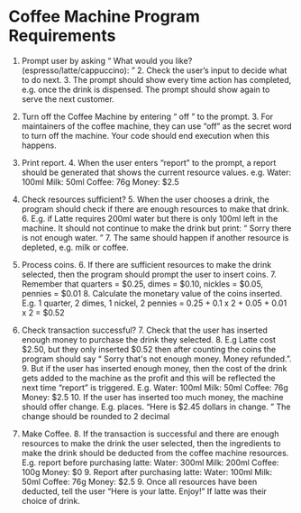 # Coffee Machine Program Requirements
1. Prompt user by asking “ What would you like? (espresso/latte/cappuccino): ” 
   2. Check the user’s input to decide what to do next. 
   3. The prompt should show every time action has completed, e.g. once the drink is
   dispensed. The prompt should show again to serve the next customer.

2. Turn off the Coffee Machine by entering “ off ” to the prompt. 
   3. For maintainers of the coffee machine, they can use “off” as the secret word to turn off
   the machine. Your code should end execution when this happens.

3. Print report. 
   4. When the user enters “report” to the prompt, a report should be generated that shows
   the current resource values. e.g.
   Water: 100ml
   Milk: 50ml
   Coffee: 76g
   Money: $2.5

4. Check resources sufficient? 
   5. When the user chooses a drink, the program should check if there are enough
   resources to make that drink. 
   6. E.g. if Latte requires 200ml water but there is only 100ml left in the machine. It should
   not continue to make the drink but print: “ Sorry there is not enough water. ” 
   7. The same should happen if another resource is depleted, e.g. milk or coffee.

5. Process coins. 
   6. If there are sufficient resources to make the drink selected, then the program should
   prompt the user to insert coins. 
   7. Remember that quarters = $0.25, dimes = $0.10, nickles = $0.05, pennies = $0.01 
   8. Calculate the monetary value of the coins inserted. E.g. 1 quarter, 2 dimes, 1 nickel, 2
   pennies = 0.25 + 0.1 x 2 + 0.05 + 0.01 x 2 = $0.52

6. Check transaction successful? 
   7. Check that the user has inserted enough money to purchase the drink they selected. 
   8. E.g Latte cost $2.50, but they only inserted $0.52 then after counting the coins the
   program should say “ Sorry that's not enough money. Money refunded.”. 
   9. But if the user has inserted enough money, then the cost of the drink gets added to the
   machine as the profit and this will be reflected the next time “report” is triggered. E.g.
   Water: 100ml
   Milk: 50ml
   Coffee: 76g
   Money: $2.5 
   10. If the user has inserted too much money, the machine should offer change.
   E.g. places. “Here is $2.45 dollars in change. ” The change should be rounded to 2 decimal

7. Make Coffee. 
   8. If the transaction is successful and there are enough resources to make the drink the
   user selected, then the ingredients to make the drink should be deducted from the
   coffee machine resources. E.g. report before purchasing latte:
   Water: 300ml
   Milk: 200ml
   Coffee: 100g
   Money: $0 
   9. Report after purchasing latte:
   Water: 100ml
   Milk: 50ml
   Coffee: 76g
   Money: $2.5 
   9. Once all resources have been deducted, tell the user “Here is your latte. Enjoy!” If
   latte was their choice of drink.